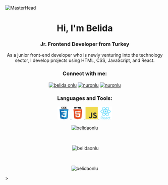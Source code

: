 ![MasterHead](https://as1.ftcdn.net/v2/jpg/03/32/21/56/1000_F_332215667_FRtsNh6JCtsstNqBlLmiP5dixFFWNJfS.jpg)
 
<h1 align="center">Hi, I'm Belida </h1>
<h3 align="center">Jr. Frontend Developer from Turkey</h3>
<p align="center">As a junior front-end developer who is newly venturing into the technology sector, I develop
projects using HTML, CSS, JavaScript, and React.</p>

<h3 align="center">Connect with me:</h3>
<p align="center">
<a href="https://linkedin.com/in/belida onlu" target="blank"><img align="center" src="https://raw.githubusercontent.com/rahuldkjain/github-profile-readme-generator/master/src/images/icons/Social/linked-in-alt.svg" alt="belida onlu" height="30" width="40" /></a>
<a href="https://medium.com/belidaonlu" target="blank"><img align="center" src="https://raw.githubusercontent.com/rahuldkjain/github-profile-readme-generator/master/src/images/icons/Social/medium.svg" alt="nuronlu" height="30" width="40" /></a>
<a href="https://www.hackerrank.com/belidaonlu" target="blank"><img align="center" src="https://raw.githubusercontent.com/rahuldkjain/github-profile-readme-generator/master/src/images/icons/Social/hackerrank.svg" alt="nuronlu" height="30" width="40" /></a>
</p>

<h3 align="center">Languages and Tools:</h3>
<p align="center"> 
 <a href="https://www.w3schools.com/css/" target="_blank" rel="noreferrer"> <img src="https://raw.githubusercontent.com/devicons/devicon/master/icons/css3/css3-original-wordmark.svg" alt="css3" width="40" height="40"/> </a> 
 <a href="https://www.w3.org/html/" target="_blank" rel="noreferrer"> <img src="https://raw.githubusercontent.com/devicons/devicon/master/icons/html5/html5-original-wordmark.svg" alt="html5" width="40" height="40"/> </a> 
 <a href="https://developer.mozilla.org/en-US/docs/Web/JavaScript" target="_blank" rel="noreferrer"> <img src="https://raw.githubusercontent.com/devicons/devicon/master/icons/javascript/javascript-original.svg" alt="javascript" width="40" height="40"/> 
 </a> <a href="https://reactjs.org/" target="blank" rel="noreferrer"> <img src="https://raw.githubusercontent.com/devicons/devicon/master/icons/react/react-original-wordmark.svg" alt="react" width="40" height="40"/> </a> 
</p>

<div align="center">
<p><img align="center" src="https://github-readme-stats.vercel.app/api/top-langs?username=belidaonlu&show_icons=true&locale=en&layout=compact" alt="belidaonlu" /></p>
<br>
<p>&nbsp;<img align="center" src="https://github-readme-stats.vercel.app/api?username=belidaonlu&show_icons=true&locale=en" alt="belidaonlu" /></p>
<br>
<p><img align="center" src="https://github-readme-streak-stats.herokuapp.com/?user=belidaonlu&" alt="belidaonlu" /></p>
</div>>



